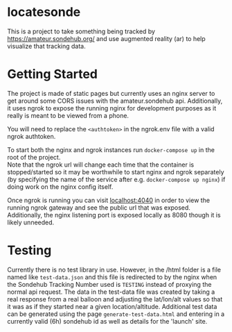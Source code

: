 # locatesonde
This is a project to take something being tracked by https://amateur.sondehub.org/ and use augmented reality (ar) to help visualize that tracking data.

# Getting Started
The project is made of static pages but currently uses an nginx server to get around some CORS issues with the amateur.sondehub api.  Additionally, it uses ngrok to expose the running nginx for development purposes as it really is meant to be viewed from a phone.

You will need to replace the `<authtoken>` in the ngrok.env file with a valid ngrok authtoken.

To start both the nginx and ngrok instances run `docker-compose up` in the root of the project.  
Note that the ngrok url will change each time that the container is stopped/started so it may be worthwhile to start nginx and ngrok separately (by specifying the name of the service after e.g. `docker-compose up nginx`) if doing work on the nginx config itself.

Once ngrok is running you can visit [localhost:4040](http://localhost:4040) in order to view the running ngrok gateway and see the public url that was exposed.
Additionally, the nginx listening port is exposed locally as 8080 though it is likely unneeded.

# Testing
Currently there is no test library in use.  However, in the /html folder is a file named like `test-data.json` and this file is redirected to by the nginx when the Sondehub Tracking Number used is `TESTING` instead of proxying the normal api request.  The data in the test-data file was created by taking a real response from a real balloon and adjusting the lat/lon/alt values so that it was as if they started near a given location/altitude.  Additional test data can be generated using the page `generate-test-data.html` and entering in a currently valid (6h) sondehub id as well as details for the 'launch' site.

